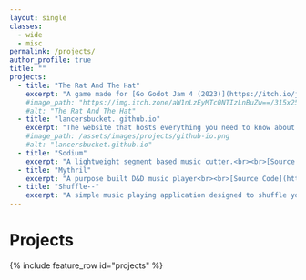 ```yaml
---
layout: single
classes:
  - wide
  - misc
permalink: /projects/
author_profile: true
title: ""
projects:
  - title: "The Rat And The Hat"
    excerpt: "A game made for [Go Godot Jam 4 (2023)](https://itch.io/jam/go-godot-jam-4){:target='_blank'} on itch.io. <br> Lead Programmer <br><br> [Live Demo](https://itch.io/jam/go-godot-jam-4/rate/2070002){:target='_blank' .btn .btn--primary .btn--large} [Source Code](https://github.com/LancersBucket/GodotGame){:target='_blank' .btn .btn--primary .btn--large}"
    #image_path: "https://img.itch.zone/aW1nLzEyMTc0NTIzLnBuZw==/315x250%23c/TzYBG0.png" #/assets/images/projects/ratandthehat.png
    #alt: "The Rat And The Hat"
  - title: "lancersbucket. github.io"
    excerpt: "The website that hosts everything you need to know about me. <br>![](https://img.shields.io/website/http/lancersbucket.github.io?up_color=green&down_color=red&label=lancersbucket.github.io%20Status) <br><br> [Live Demo](https://lancersbucket.github.io){:target='_blank' .btn .btn--primary .btn--large} [Source Code](https://github.com/LancersBucket/lancersbucket.github.io){:target='_blank' .btn .btn--primary .btn--large}"
    #image_path: /assets/images/projects/github-io.png
    #alt: "lancersbucket.github.io"
  - title: "Sodium"
    excerpt: "A lightweight segment based music cutter.<br><br>[Source Code](https://github.com/LancersBucket/sodium){:target='_blank' .btn .btn--primary .btn--large}"
  - title: "Mythril"
    excerpt: "A purpose built D&D music player<br><br>[Source Code](https://github.com/LancersBucket/mythril){:target='_blank' .btn .btn--primary .btn--large}"
  - title: "Shuffle--"
    excerpt: "A simple music playing application designed to shuffle your music. <br><br> [Source Code](https://github.com/LancersBucket/Shuffle--){:target='_blank' .btn .btn--primary .btn--large}"
---
```


# Projects
{% include feature_row id="projects" %}

